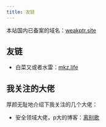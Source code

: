 ```yaml
---
title: 友链
---
```


本站国内已备案的域名：[weakptr.site](https://weakptr.site/)

## 友链

- 白菜又或者水雷：[mkz.life](https://mkz.life/)

## 我关注的大佬

厚颜无耻地介绍下我关注的几个大佬：

- 安全领域大佬，p大的博客：[离别歌](https://leavesongs.com)
